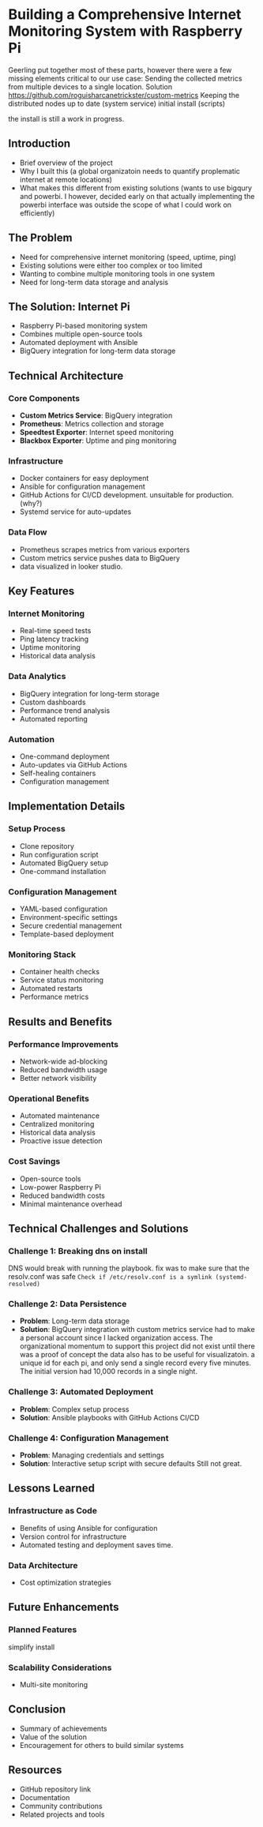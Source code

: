 <!-- this is a first draft of a write up of this project. To be posted on my portfolio and medium -->

# Building a Comprehensive Internet Monitoring System with Raspberry Pi

Geerling put together most of these parts, however there were a few missing elements critical to our use case:
Sending the collected metrics from multiple devices to a single location. Solution https://github.com/roguisharcanetrickster/custom-metrics
Keeping the distributed nodes up to date (system service)
initial install (scripts)

the install is still a work in progress.

## Introduction
- Brief overview of the project
- Why I built this (a global organizatoin needs to quantify proplematic internet at remote locations)
- What makes this different from existing solutions (wants to use bigqury and powerbi. I however, decided early on that actually implementing the powerbi interface was outside the scope of what I could work on efficiently)

## The Problem
- Need for comprehensive internet monitoring (speed, uptime, ping)
- Existing solutions were either too complex or too limited
- Wanting to combine multiple monitoring tools in one system
- Need for long-term data storage and analysis

## The Solution: Internet Pi
- Raspberry Pi-based monitoring system
- Combines multiple open-source tools
- Automated deployment with Ansible
- BigQuery integration for long-term data storage

## Technical Architecture

### Core Components
- **Custom Metrics Service**: BigQuery integration
- **Prometheus**: Metrics collection and storage
- **Speedtest Exporter**: Internet speed monitoring
- **Blackbox Exporter**: Uptime and ping monitoring

### Infrastructure
- Docker containers for easy deployment
- Ansible for configuration management
- GitHub Actions for CI/CD development. unsuitable for production. (why?)
- Systemd service for auto-updates

### Data Flow
- Prometheus scrapes metrics from various exporters
- Custom metrics service pushes data to BigQuery
- data visualized in looker studio.

## Key Features

### Internet Monitoring
- Real-time speed tests
- Ping latency tracking
- Uptime monitoring
- Historical data analysis

### Data Analytics
- BigQuery integration for long-term storage
- Custom dashboards
- Performance trend analysis
- Automated reporting

### Automation
- One-command deployment
- Auto-updates via GitHub Actions
- Self-healing containers
- Configuration management

## Implementation Details

### Setup Process
- Clone repository
- Run configuration script
- Automated BigQuery setup
- One-command installation

### Configuration Management
- YAML-based configuration
- Environment-specific settings
- Secure credential management
- Template-based deployment

### Monitoring Stack
- Container health checks
- Service status monitoring
- Automated restarts
- Performance metrics

## Results and Benefits

### Performance Improvements
- Network-wide ad-blocking
- Reduced bandwidth usage
- Better network visibility

### Operational Benefits
- Automated maintenance
- Centralized monitoring
- Historical data analysis
- Proactive issue detection

### Cost Savings
- Open-source tools
- Low-power Raspberry Pi
- Reduced bandwidth costs
- Minimal maintenance overhead

## Technical Challenges and Solutions

### Challenge 1: Breaking dns on install
  DNS would break with running the playbook. fix was to make sure that the resolv.conf was safe
 `Check if /etc/resolv.conf is a symlink (systemd-resolved)`

### Challenge 2: Data Persistence
- **Problem**: Long-term data storage
- **Solution**: BigQuery integration with custom metrics service
had to make a personal account since I lacked organization access. The organizational momentum to support this project did not exist until there was a proof of concept
the data also has to be useful for visualizatoin. a unique id for each pi, and only send a single record every five minutes. The initial version had 10,000 records in a single night.

### Challenge 3: Automated Deployment
- **Problem**: Complex setup process
- **Solution**: Ansible playbooks with GitHub Actions CI/CD

### Challenge 4: Configuration Management
- **Problem**: Managing credentials and settings
- **Solution**: Interactive setup script with secure defaults
Still not great.

## Lessons Learned

### Infrastructure as Code
- Benefits of using Ansible for configuration
- Version control for infrastructure
- Automated testing and deployment saves time.

### Data Architecture
- Cost optimization strategies

## Future Enhancements

### Planned Features
simplify install

### Scalability Considerations
- Multi-site monitoring

## Conclusion
- Summary of achievements
- Value of the solution
- Encouragement for others to build similar systems

## Resources
- GitHub repository link
- Documentation
- Community contributions
- Related projects and tools
